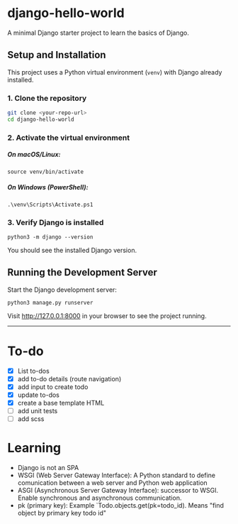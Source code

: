 # django-hello-world

A minimal Django starter project to learn the basics of Django.

## Setup and Installation

This project uses a Python virtual environment (`venv`) with Django already installed.

### 1. Clone the repository

```bash
git clone <your-repo-url>
cd django-hello-world
```

### 2. Activate the virtual environment

##### On macOS/Linux:

```
source venv/bin/activate
```

##### On Windows (PowerShell):

```
.\venv\Scripts\Activate.ps1
```

### 3. Verify Django is installed

```
python3 -m django --version
```

You should see the installed Django version.

## Running the Development Server

Start the Django development server:

```
python3 manage.py runserver
```

Visit http://127.0.0.1:8000 in your browser to see the project running.

---

# To-do

- [x] List to-dos
- [x] add to-do details (route navigation)
- [x] add input to create todo
- [x] update to-dos
- [x] create a base template HTML
- [ ] add unit tests
- [ ] add scss

# Learning

- Django is not an SPA
- WSGI (Web Server Gateway Interface): A Python standard to define comunication between a web server and Python web application
- ASGI (Asynchronous Server Gateway Interface): successor to WSGI. Enable synchronous and asynchronous communication.
- pk (primary key): Example `Todo.objects.get(pk=todo_id). Means "find object by primary key todo id"
